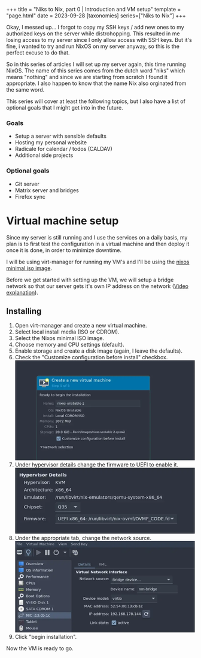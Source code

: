 +++
title = "Niks to Nix, part 0 | Introduction and VM setup"
template = "page.html"
date = 2023-09-28
[taxonomies]
series=["Niks to Nix"]
+++

Okay, I messed up... I forgot to copy my SSH keys / add new ones to my authorized keys on the server while distrohopping.
This resulted in me losing access to my server since I only allow access with SSH keys.
But it's fine, i wanted to try and run NixOS on my server anyway, so this is the perfect excuse to do that.

So in this series of articles I will set up my server again, this time running NixOS.
The name of this series comes from the dutch word "niks" which means "nothing" and since we are starting from scratch I found it appropriate.
I also happen to know that the name Nix also orginated from the same word.

This series will cover at least the following topics, but I also have a list of optional goals that I might get into in the future.

### Goals

- Setup a server with sensible defaults
- Hosting my personal website
- Radicale for calendar / todos (CALDAV)
- Additional side projects

### Optional goals

- Git server
- Matrix server and bridges
- Firefox sync

# Virtual machine setup

Since my server is still running and I use the services on a daily basis, my plan is to first test the configuration in a virtual machine and then deploy it once it is done, in order to minimize downtime.

I will be using virt-manager for running my VM's and I'll be using the [nixos minimal iso image](https://nixos.org/download).

Before we get started with setting up the VM, we will setup a bridge network so that our server gets it's own IP address on the network ([Video explanation](https://www.youtube.com/watch?v=DYpaX4BnNlg&t=537s)).

## Installing

1. Open virt-manager and create a new virtual machine.
2. Select local install media (ISO or CDROM).
3. Select the Nixos minimal ISO image.
4. Choose memory and CPU settings (default).
5. Enable storage and create a disk image (again, I leave the defaults).
6. Check the "Customize configuration before install" checkbox. ![Customize configuration before install](./vm-customize.webp)
7. Under hypervisor details change the firmware to UEFI to enable it. ![Enable UEFI](./enable-uefi.webp)
8. Under the appropriate tab, change the network source. ![Network](./network.webp)
9. Click "begin installation".

Now the VM is ready to go.  

